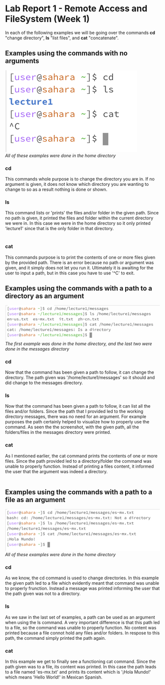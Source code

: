 # Lab Report 1 - Remote Access and FileSystem (Week 1)
In each of the following examples we will be going over the commands **cd** "change directory", **ls** "list files", and **cat** "concatenate".
## Examples using the commands with no arguments
![Image](LR1ex1.png) <br>
*All of these examples were done in the home directory*
### cd 
This commands whole purpose is to change the directory you are in. If no argument is given, it does not know which directory you are wanting to change to so as a result nothing is done or shown.
### ls
This command lists or 'prints' the files and/or folder in the given path. Since no path is given, it printed the files and folder within the current directory we were in. In this case we were in the home directory so it only printed 'lecture1' since that is the only folder in that directory.
<br>
<br>
### cat
This commands purpose is to print the contents of one or more files given by the provided path. There is an error because no path or argument was given, and it simply does not let you run it. Ultimately it is awaiting for the user to input a path, but in this case you have to use '^C' to exit.
## Examples using the commands with a path to a directory as an argument
![Image](LR1ex2.png) <br>
*The first example was done in the home directory, and the last two were done in the messages directory*
### cd
Now that the command has been given a path to follow, it can change the directory. The path given was '/home/lecture1/messages' so it should and did change to the messages directory. 
### ls
Now that the command has been given a path to follow, it can list all the files and/or folders. Since the path that I provided led to the  working directory messages, there was no need for an argument. For example purposes the path certainly helped to visualize how to properly use the command. As seen the the screenshot, with the given path, all the folders/files in the messages directory were printed.
### cat
As I mentioned earlier, the cat command prints the contents of one or more files. Since the path provided led to a directory/folder the command was unable to properly function. Instead of printing a files content, it informed the user that the argument was indeed a directory.
<br>
<br>
## Examples using the commands with a path to a file as an argument
![Image](LR1ex3.png) <br>
*All of these examples were done in the home directory*
### cd
As we know, the cd command is used to change directories. In this example the given path led to a file which evidently meant that command was unable to properly frunction. Instead a message was printed informing the user that the path given was not to a directory. 
### ls
As we saw in the last set of examples, a path can be used as an argument when using the ls command. A very important difference is that this path led to a file, so the command was unable to properly function. No content was printed because a file connot hold any files and/or folders. In respose to this path, the command simply printed the path again.
### cat
In this example we get to finally see a functioning cat command. Since the path given was to a file, its content was printed. In this case the path leads to a file named 'es-mx.txt' and prints its content which is '¡Hola Mundo!' which means 'Hello World!' in Mexican Spanish.
